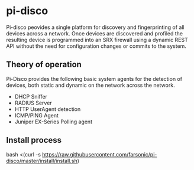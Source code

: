 # pi-disco

Pi-disco peovides a single platform for discovery and fingerprinting of all devices across a network. Once devices are discovered and profiled the resulting device is programmed into an SRX firewall using a dynamic REST API without the need for configuration changes or commits to the system. 

## Theory of operation

Pi-Disco provides the following basic system agents for the detection of devices, both static and dynamic on the network across the network. 

* DHCP Sniffer 
* RADIUS Server
* HTTP UserAgent detection
* ICMP/PING Agent
* Juniper EX-Series Polling agent

## Install process
bash <(curl -s https://raw.githubusercontent.com/farsonic/pi-disco/master/install/install.sh)




